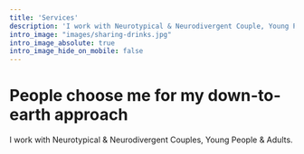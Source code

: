 ```yaml
---
title: 'Services'
description: 'I work with Neurotypical & Neurodivergent Couple, Young People & Adults'
intro_image: "images/sharing-drinks.jpg"
intro_image_absolute: true
intro_image_hide_on_mobile: false
---
```


# People choose me for my down-to-earth approach

I work with Neurotypical & Neurodivergent Couples, Young People & Adults.
